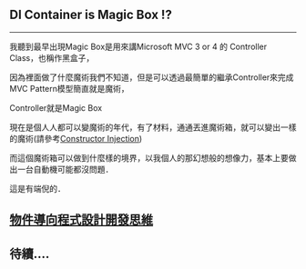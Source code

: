 ## DI Container is Magic Box !?

---

我聽到最早出現Magic Box是用來講Microsoft MVC 3 or 4 的 Controller Class，也稱作黑盒子，

因為裡面做了什麼魔術我們不知道，但是可以透過最簡單的繼承Controller來完成MVC Pattern模型簡直就是魔術，

Controller就是Magic Box

現在是個人人都可以變魔術的年代，有了材料，通通丟進魔術箱，就可以變出一樣的魔術\(請參考[Constructor Injection](/design-pattern/dependency-inversion/dependency-inversion/constructor-injection.md)\)

而這個魔術箱可以做到什麼樣的境界，以我個人的那幻想般的想像力，基本上要做出一台自動機可能都沒問題．

這是有端倪的．

## [物件導向程式設計開發思維](/oop.md)

## 待續....



